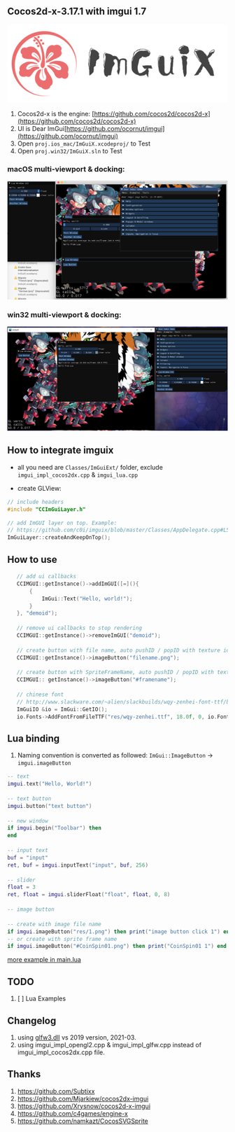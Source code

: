 ## Cocos2d-x-3.17.1 with imgui 1.7

![](docs/logo.png)

1. Cocos2d-x is the engine: [https://github.com/cocos2d/cocos2d-x](https://github.com/cocos2d/cocos2d-x)
2. UI is Dear ImGui[https://github.com/ocornut/imgui](https://github.com/ocornut/imgui)
3. Open `proj.ios_mac/ImGuiX.xcodeproj/` to Test
4. Open `proj.win32/ImGuiX.sln` to Test

### macOS multi-viewport & docking:
![macOS](docs/imguix.png)

### win32 multi-viewport & docking:
![win32](docs/imgui-win32.png)

## How to integrate imguix

- all you need are `Classes/ImGuiExt/` folder, exclude `imgui_impl_cocos2dx.cpp` & `imgui_lua.cpp`

- create GLView:

```c++
// include headers
#include "CCImGuiLayer.h"
```

```c++
// add ImGUI layer on top. Example:
// https://github.com/c0i/imguix/blob/master/Classes/AppDelegate.cpp#L56
ImGuiLayer::createAndKeepOnTop();
```

## How to use

```c++
   // add ui callbacks
   CCIMGUI::getInstance()->addImGUI([=](){
       {
           ImGui::Text("Hello, world!");
       }
   }, "demoid");

   // remove ui callbacks to stop rendering
   CCIMGUI::getInstance()->removeImGUI("demoid");

   // create button with file name, auto pushID / popID with texture id
   CCIMGUI::getInstance()->imageButton("filename.png");

   // create button with SpriteFrameName, auto pushID / popID with texture id
   CCIMGUI:: getInstance()->imageButton("#framename");

   // chinese font
   // http://www.slackware.com/~alien/slackbuilds/wqy-zenhei-font-ttf/build/wqy-zenhei-0.4.23-1.tar.gz
   ImGuiIO &io = ImGui::GetIO();
   io.Fonts->AddFontFromFileTTF("res/wqy-zenhei.ttf", 18.0f, 0, io.Fonts->GetGlyphRangesChinese());
```

## Lua binding

1. Naming convention is converted as followed: `ImGui::ImageButton` -> `imgui.imageButton`

```lua
-- text
imgui.text("Hello, World!")

-- text button
imgui.button("text button")

-- new window
if imgui.begin("Toolbar") then
end

-- input text
buf = "input"
ret, buf = imgui.inputText("input", buf, 256)

-- slider
float = 3
ret, float = imgui.sliderFloat("float", float, 0, 8)

-- image button

-- create with image file name
if imgui.imageButton("res/1.png") then print("image button click 1") end
-- or create with sprite frame name
if imgui.imageButton("#CoinSpin01.png") then print("CoinSpin01 1") end
```

[more example in main.lua](Resources/res/main.lua)

## TODO
1. [ ] Lua Examples

## Changelog

1. using [glfw3.dll](https://github.com/glfw/glfw/releases/download/3.3.3/glfw-3.3.3.bin.WIN32.zip) vs 2019 version, 2021-03.
2. using imgui_impl_opengl2.cpp & imgui_impl_glfw.cpp instead of imgui_impl_cocos2dx.cpp file.

## Thanks
1. https://github.com/Subtixx
2. https://github.com/Mjarkiew/cocos2dx-imgui
3. https://github.com/Xrysnow/cocos2d-x-imgui
4. https://github.com/c4games/engine-x
5. https://github.com/namkazt/CocosSVGSprite

